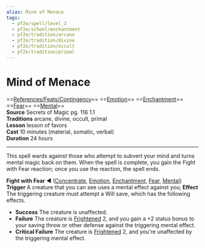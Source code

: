 ```yaml
---
alias: Mind of Menace
tags:
  - pf2e/spell/level_3
  - pf2e/school/enchantment
  - pf2e/tradition/arcane
  - pf2e/tradition/divine
  - pf2e/tradition/occult
  - pf2e/tradition/primal
---
```


# Mind of Menace

==[References/Feats/Contingency](References/Feats/Contingency)== ==[Emotion](Emotion.md)== ==[Enchantment](Enchantment.md)== ==[Fear](Fear.md)== ==[Mental](Mental.md)==  
__Source__ Secrets of Magic pg. 116 1.1  
**Traditions** arcane, divine, occult, primal  
**Lesson** lesson of favors  
**Cast** 10 minutes (material, somatic, verbal)  
**Duration** 24 hours

---

This spell wards against those who attempt to subvert your mind and turns mental magic back on them. When the spell is complete, you gain the Fight with Fear reaction; once you use the reaction, the spell ends.

**Fight with Fear** ◄ ([Concentrate](Concentrate.md), [Emotion](Emotion.md), [Enchantment](Enchantment.md), [Fear](Fear.md), [Mental](Mental.md))  
**Trigger** A creature that you can see uses a mental effect against you; **Effect** The triggering creature must attempt a Will save, which has the following effects.

- **Success** The creature is unaffected.
- **Failure** The creature is [Frightened](Frightened.md) 2, and you gain a +2 status bonus to your saving throw or other defense against the triggering mental effect.
- **Critical Failure** The creature is [Frightened](Frightened.md) 2, and you're unaffected by the triggering mental effect.
